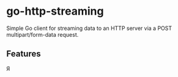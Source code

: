 # go-http-streaming

Simple Go client for streaming data to an HTTP server via a POST multipart/form-data request.

## Features

Я 
